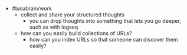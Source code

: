 - #lunabrain/work
	- collect and share your structured thoughts
		- you can drop thoughts into something that lets you go deeper, such as with logseq
	- how can you easily build collections of URLs?
		- how can you index URLs so that someone can discover them easily?